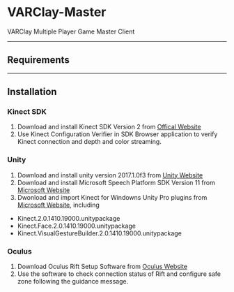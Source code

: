 # VARClay-Master
VARClay Multiple Player Game Master Client


------------------------------------------------
## Requirements



------------------------------------------------
## Installation

### Kinect SDK
1. Download and install Kinect SDK Version 2 from [Offical Website](https://www.microsoft.com/en-us/download/details.aspx?id=44561)
2. Use Kinect Configuration Verifier in SDK Browser application to verify Kinect connection and depth and color streaming.


### Unity
1. Download and install unity version 2017.1.0f3 from [Unity Website](https://unity3d.com/get-unity/download/archive)
2. Download and install Microsoft Speech Platform SDK Version 11 from [Microsoft Website](https://www.microsoft.com/en-us/download/details.aspx?id=27226)
3. Dwonload and import Kinect for Windowns Unity Pro plugins from [Microsoft Website](https://go.microsoft.com/fwlink/p/?LinkId=513177), including
  - Kinect.2.0.1410.19000.unitypackage
  - Kinect.Face.2.0.1410.19000.unitypackage
  - Kinect.VisualGestureBuilder.2.0.1410.19000.unitypackage  

### Oculus
1. Download Oculus Rift Setup Software from [Oculus Website](https://www.oculus.com/setup/)
2. Use the software to check connection status of Rift and configure safe zone following the guidance message.

